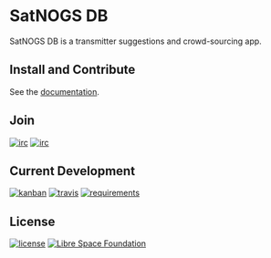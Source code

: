 # SatNOGS DB

SatNOGS DB is a transmitter suggestions and crowd-sourcing app.

## Install and Contribute

See the [documentation](http://docs.satnogs.org/db/).

## Join

[![irc](https://img.shields.io/badge/IRC-%23satnogs%20on%20freenode-blue.svg)](https://webchat.freenode.net/?channels=satnogs)
[![irc](https://img.shields.io/badge/forum-discourse-blue.svg)](https://community.satnogs.org/)

## Current Development

[![kanban](https://img.shields.io/badge/kanban-board-lightgray.svg)](https://github.com/satnogs/satnogs-db/projects/1)
[![travis](https://img.shields.io/travis/satnogs/satnogs-db/dev.svg?label=tests)](http://travis-ci.org/satnogs/satnogs-db/)
[![requirements](https://img.shields.io/requires/github/satnogs/satnogs-db.svg?branch=dev)](https://requires.io/github/satnogs/satnogs-db/requirements/?branch=dev)

## License

[![license](https://img.shields.io/badge/license-AGPL%203.0-6672D8.svg)](LICENSE)
[![Libre Space Foundation](https://img.shields.io/badge/%C2%A9%202014--2016-Libre%20Space%20Foundation-6672D8.svg)](https://librespacefoundation.org/)
